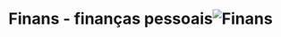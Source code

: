 # Finans - finanças pessoais![Finans](https://user-images.githubusercontent.com/97393143/162803202-bc187d57-17cf-44a8-960e-87de84993e92.png)
